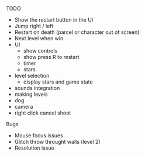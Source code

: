 TODO
- Show the restart button in the UI
- Jump right / left
- Restart on death (parcel or character out of screen)
- Next level when win
- UI
    - show controls
    - show press R to restart
    - timer
    - stars
- level selection
    - display stars and game state
- sounds integration
- making levels
- dog
- camera
- right click cancel shoot

Bugs
- Mouse focus issues
- Glitch throw throught walls (level 2)
- Resolution issue